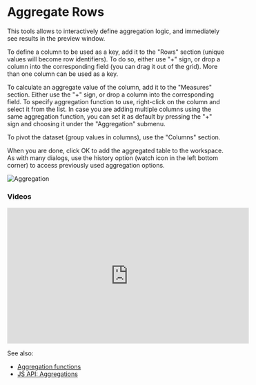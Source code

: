 <!-- TITLE: Aggregate Rows -->
<!-- SUBTITLE: -->

# Aggregate Rows

This tools allows to interactively define aggregation logic, and immediately see results in the 
preview window.

To define a column to be used as a key, add it to the "Rows" section (unique values will become
row identifiers). To do so, either use "+" sign, or drop a column into the corresponding field (you 
can drag it out of the grid). More than one column can be used as a key.

To calculate an aggregate value of the column, add it to the "Measures" section. Either use the 
"+" sign, or drop a column into the corresponding field. To specify aggregation function to use,
right-click on the column and select it from the list. In case you are adding multiple columns using
the same aggregation function, you can set it as default by pressing the "+" sign and choosing it
under the "Aggregation" submenu. 

To pivot the dataset (group values in columns), use the "Columns" section.

When you are done, click OK to add the aggregated table to the workspace. As with many dialogs,
use the history option (watch icon in the left bottom corner) to access previously used aggregation
options.

![Aggregation](../uploads/gifs/aggregate.gif "Aggregation")

### Videos

<iframe width="560" height="315" src="https://www.youtube.com/embed/1EI1w2HECrM" frameborder="0" allow="accelerometer; autoplay; encrypted-media; gyroscope; picture-in-picture" allowfullscreen></iframe>

See also:
* [Aggregation functions](aggregation-functions.md)
* [JS API: Aggregations](https://public.datagrok.ai/js/samples/data-frame/aggregation)

